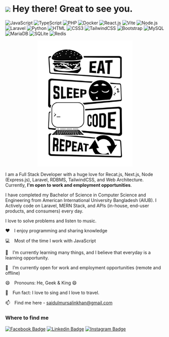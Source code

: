 <h1><img src="https://emojis.slackmojis.com/emojis/images/1531849430/4246/blob-sunglasses.gif?1531849430" width="30"/> Hey there! Great to see you.</h1>

![JavaScript](https://img.shields.io/badge/JavaScript-F7DF1E?style=flat-square&logo=javascript&logoColor=black)
![TypeScript](https://img.shields.io/badge/TypeScript-007ACC?style=flat-square&logo=typescript&logoColor=white)
![PHP](https://img.shields.io/badge/PHP-777BB4?style=flat-square&logo=php&logoColor=white)
![Docker](https://img.shields.io/badge/Docker-0CC1F3?style=flat-square&logo=docker&logoColor=white)
![React.js](https://img.shields.io/badge/React.js-0081CB?style=flat-square&logo=react&logoColor=61DAFB)
![Vite](https://img.shields.io/badge/Vite-593D88?style=flat-square&logo=vite&logoColor=white)
![Node.js](https://img.shields.io/badge/Node.js-43853D?style=flat-square&logo=node.js&logoColor=white)
![Laravel](https://img.shields.io/badge/Laravel-FF2D20?style=flat-square&logo=laravel&logoColor=white)
![Python](https://img.shields.io/badge/Python-3776AB?style=flat-square&logo=python&logoColor=white)
![HTML](https://img.shields.io/badge/HTML5-E34F26?style=flat-square&logo=html5&logoColor=white)
![CSS3](https://img.shields.io/badge/CSS3-1572B6?style=flat-square&logo=css3&logoColor=white)
![TailwindCSS](https://img.shields.io/badge/Tailwind_CSS-38B2AC?style=flat-square&logo=tailwind-css&logoColor=white)
![Bootstrap](https://img.shields.io/badge/Bootstrap-563D7C?style=flat-square&logo=bootstrap&logoColor=white)
![MySQL](https://img.shields.io/badge/MySQL-005C84?style=flat-square&logo=mysql&logoColor=white)
![MariaDB](https://img.shields.io/badge/MariaDB-003545?style=flat-square&logo=mariadb&logoColor=white)
![SQLite](https://img.shields.io/badge/SQLite-07405E?style=flat-square&logo=sqlite&logoColor=white)
![Redis](https://img.shields.io/badge/redis-%23DD0031.svg?&style=flat-square&logo=redis&logoColor=white)

<p align="center"><img src="https://github.com/Saidul-M-Khan/Saidul-M-Khan/blob/main/Daily%20Routine.png" width="300"/></p>

I am a Full Stack Developer with a huge love for Recat.js, Next.js, Node (Express.js), Laravel, RDBMS, TailwindCSS, and Web Architecture. Currently, **I'm open to work and employment opportunities**.

I have completed my Bachelor of Science in Computer Science and Engineering from American International University Bangladesh (AIUB). I Actively code on Laravel, MERN Stack, and APIs (in-house, end-user products, and consumers) every day.

I love to solve problems and listen to music.

:hearts:&emsp;I enjoy programming and sharing knowledge

:computer:&emsp;Most of the time I work with JavaScript

🌱&emsp;I’m currently learning many things, and I believe that everyday is a learning opportunity.

👯&emsp;I’m currently open for work and employment opportunities (remote and offline)

😄&emsp;Pronouns: He, Geek & King 😄

:partying_face:&emsp;Fun fact: I love to sing and I love to travel.

📫&emsp;Find me here - saidulmursalinkhan@gmail.com


### Where to find me

[![Facebook Badge](https://img.shields.io/badge/Facebook-1877F2?style=for-the-badge&logo=facebook&logoColor=white)](https://facebook.com/saidul.khan2000) [![Linkedin Badge](https://img.shields.io/badge/LinkedIn-0077B5?style=for-the-badge&logo=linkedin&logoColor=white)](https://www.linkedin.com/in/saidul-m-khan/) [![Instagram Badge](https://img.shields.io/badge/Instagram-E4405F?style=for-the-badge&logo=instagram&logoColor=white)](https://instagram.com/saidul.mursalin.khan) 
